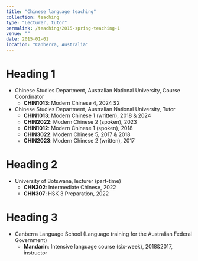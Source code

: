 ```yaml
---
title: "Chinese language teaching"
collection: teaching
type: "Lecturer, tutor"
permalink: /teaching/2015-spring-teaching-1
venue: ""
date: 2015-01-01
location: "Canberra, Australia"
---
```


# Heading 1
- Chinese Studies Department, Australian National University, Course Coordinator
  - **CHIN1013**: Modern Chinese 4, 2024 S2
- Chinese Studies Department, Australian National University, Tutor
  - **CHIN1013**: Modern Chinese 1 (written), 2018 & 2024
  - **CHIN2022**: Modern Chinese 2 (spoken), 2023
  - **CHIN1012**: Modern Chinese 1 (spoken), 2018
  - **CHIN3022**: Modern Chinese 5, 2017 & 2018
  - **CHIN2023**: Modern Chinese 2 (written), 2017
  
# Heading 2
- University of Botswana, lecturer (part-time)
  - **CHN302**: Intermediate Chinese, 2022
  - **CHN307**: HSK 3 Preparation, 2022
  
# Heading 3  
- Canberra Language School (Language training for the Australian Federal Government)
  - **Mandarin**: Intensive language course (six-week), 2018\&2017, instructor
